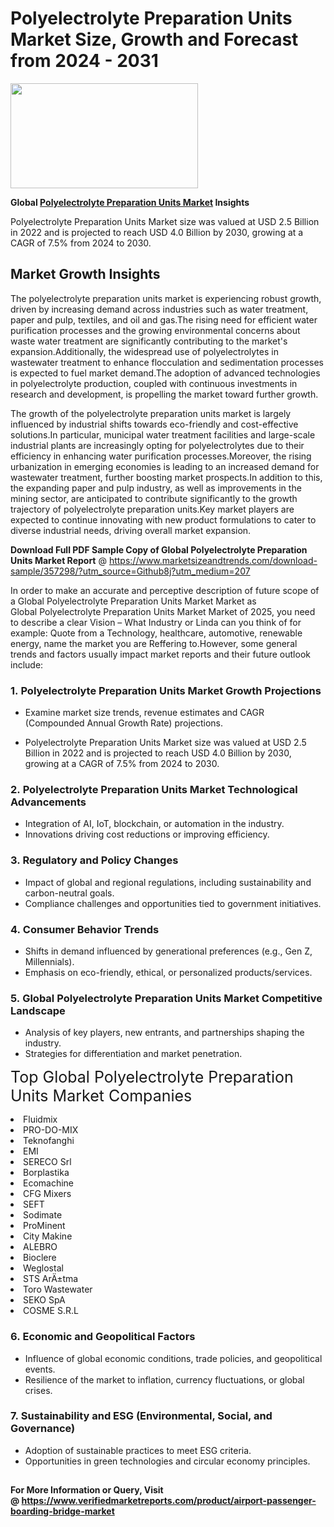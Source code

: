 <H1>Polyelectrolyte Preparation Units Market Size, Growth and Forecast from 2024 - 2031</H1><img class="aligncenter size-medium wp-image-584254" src="https://thirdeyenews.in/wp-content/uploads/2024/09/Global-Market-Research-300x168.jpeg" alt="" width="300" height="168" /><p><strong>Global&nbsp;<a href="https://www.marketsizeandtrends.com/download-sample/357298/?utm_source=Github8j?utm_medium=207">Polyelectrolyte Preparation Units Market</a> Insights</strong></p><p>Polyelectrolyte Preparation Units Market size was valued at USD 2.5 Billion in 2022 and is projected to reach USD 4.0 Billion by 2030, growing at a CAGR of 7.5% from 2024 to 2030.</p><p><h2>Market Growth Insights</h2> <p>The polyelectrolyte preparation units market is experiencing robust growth, driven by increasing demand across industries such as water treatment, paper and pulp, textiles, and oil and gas.The rising need for efficient water purification processes and the growing environmental concerns about waste water treatment are significantly contributing to the market's expansion.Additionally, the widespread use of polyelectrolytes in wastewater treatment to enhance flocculation and sedimentation processes is expected to fuel market demand.The adoption of advanced technologies in polyelectrolyte production, coupled with continuous investments in research and development, is propelling the market toward further growth.</p> <p>The growth of the polyelectrolyte preparation units market is largely influenced by industrial shifts towards eco-friendly and cost-effective solutions.In particular, municipal water treatment facilities and large-scale industrial plants are increasingly opting for polyelectrolytes due to their efficiency in enhancing water purification processes.Moreover, the rising urbanization in emerging economies is leading to an increased demand for wastewater treatment, further boosting market prospects.In addition to this, the expanding paper and pulp industry, as well as improvements in the mining sector, are anticipated to contribute significantly to the growth trajectory of polyelectrolyte preparation units.Key market players are expected to continue innovating with new product formulations to cater to diverse industrial needs, driving overall market expansion.</p> <p><span class=""><strong>Download Full PDF Sample Copy of Global Polyelectrolyte Preparation Units Market Report</strong> @ <a href="https://www.marketsizeandtrends.com/download-sample/357298/?utm_source=Github8j?utm_medium=207" target="_blank">https://www.marketsizeandtrends.com/download-sample/357298/?utm_source=Github8j?utm_medium=207</a></span></p><p>In order to make an accurate and perceptive description of future scope of a Global&nbsp;Polyelectrolyte Preparation Units Market Market as Global&nbsp;Polyelectrolyte Preparation Units Market Market of 2025, you need to describe a clear Vision &ndash; What Industry or Linda can you think of for example: Quote from a Technology, healthcare, automotive, renewable energy, name the market you are Reffering to.However, some general trends and factors usually impact market reports and their future outlook include:</p><h3>1.&nbsp;<strong>Polyelectrolyte Preparation Units Market Growth Projections</strong></h3><ul><li>Examine market size trends, revenue estimates and CAGR (Compounded Annual Growth Rate) projections.</li><li><p>Polyelectrolyte Preparation Units Market size was valued at USD 2.5 Billion in 2022 and is projected to reach USD 4.0 Billion by 2030, growing at a CAGR of 7.5% from 2024 to 2030.</p></li></ul><h3>2.&nbsp;<strong>Polyelectrolyte Preparation Units Market Technological Advancements</strong></h3><ul><li>Integration of AI, IoT, blockchain, or automation in the industry.</li><li>Innovations driving cost reductions or improving efficiency.</li></ul><h3>3.&nbsp;<strong>Regulatory and Policy Changes</strong></h3><ul><li>Impact of global and regional regulations, including sustainability and carbon-neutral goals.</li><li>Compliance challenges and opportunities tied to government initiatives.</li></ul><h3>4.&nbsp;<strong>Consumer Behavior Trends</strong></h3><ul><li>Shifts in demand influenced by generational preferences (e.g., Gen Z, Millennials).</li><li>Emphasis on eco-friendly, ethical, or personalized products/services.</li></ul><h3>5.&nbsp;<strong>Global Polyelectrolyte Preparation Units Market Competitive Landscape</strong></h3><ul><li>Analysis of key players, new entrants, and partnerships shaping the industry.</li><li>Strategies for differentiation and market penetration.</li></ul><p data-pm-slice="1 1 []"><span style="color: inherit; font-family: inherit; font-size: 25px;">Top Global Polyelectrolyte Preparation Units Market Companies</span></p><div class="" data-test-id=""><p><li>Fluidmix</li><li> PRO-DO-MIX</li><li> Teknofanghi</li><li> EMI</li><li> SERECO Srl</li><li> Borplastika</li><li> Ecomachine</li><li> CFG Mixers</li><li> SEFT</li><li> Sodimate</li><li> ProMinent</li><li> City Makine</li><li> ALEBRO</li><li> Bioclere</li><li> Weglostal</li><li> STS ArÄ±tma</li><li> Toro Wastewater</li><li> SEKO SpA</li><li> COSME S.R.L</li></p></div><h3>6.&nbsp;<strong>Economic and Geopolitical Factors</strong></h3><ul><li>Influence of global economic conditions, trade policies, and geopolitical events.</li><li>Resilience of the market to inflation, currency fluctuations, or global crises.</li></ul><h3>7.&nbsp;<strong>Sustainability and ESG (Environmental, Social, and Governance)</strong></h3><ul><li>Adoption of sustainable practices to meet ESG criteria.</li><li>Opportunities in green technologies and circular economy principles.</li></ul><h2><strong style="font-size: 14px;">For More Information or Query, Visit @&nbsp;</strong><a style="background-color: #ffffff; font-size: 14px;" href="https://www.marketsizeandtrends.com/report/polyelectrolyte-preparation-units-market/" target="_blank">https://www.verifiedmarketreports.com/product/airport-passenger-boarding-bridge-market</a></h2>